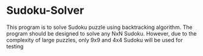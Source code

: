 # Sudoku-Solver
This program is to solve Sudoku puzzle using backtracking algorithm. 
The program should be designed to solve any NxN Sudoku. 
However, due to the complexity of large puzzles, only 9x9 and 4x4 Sudoku will be used for testing
